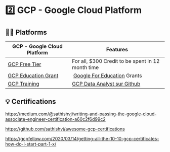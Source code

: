 # :two: GCP - Google Cloud Platform


## :woman_student: Platforms

| GCP - Google Cloud Platform                         | Features                                                         |
|-----------------------------------------------------|------------------------------------------------------------------|
| [GCP Free Tier](https://cloud.google.com/free)      | For all, $300 Credit to be spent in 12 month time                |
| [GCP Education Grant](https://cloud.google.com/edu) | [Google For Education](https://edu.google.com/programs) Grants   |
| [GCP Training](https://cloud.google.com/training)   | [GCP Data Analyst sur Github](https://github.com/GoogleCloudPlatform/training-data-analyst) |


## :bulb: Certifications

https://medium.com/@sathishvj/writing-and-passing-the-google-cloud-associate-engineer-certification-a60c2f6d99c2

https://github.com/sathishvj/awesome-gcp-certifications

https://gcpfellow.com/2020/03/14/getting-all-the-10-10-gcp-certificates-how-do-i-start-part-1-x/



